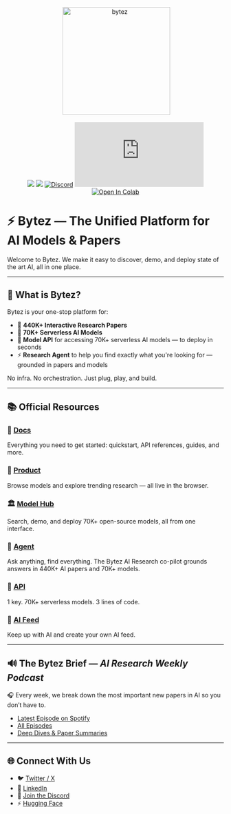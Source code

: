 <div align="center">
 <img alt="bytez" height="250px" src="https://github.com/Bytez-com/docs/assets/9612780/610ae3a1-65b5-4f8a-8ed5-0bae9134ab5f">

[![](https://dcbadge.limes.pink/api/server/https://discord.gg/Zrd5UbMEBA)](https://discord.com/invite/Z723PfCFWf)
[![](https://img.shields.io/badge/Bytez-000000?style=for-the-badge&logo=x&=logoColor=white)](https://x.com/Bytez)
[![Discord](https://img.shields.io/discord/844731722700816395)](https://discord.com/invite/Z723PfCFWf)
[![NPM Version](https://img.shields.io/npm/v/bytez.js)](https://www.npmjs.com/package/bytez.js)
[![Open In Colab](https://colab.research.google.com/assets/colab-badge.svg)](https://colab.research.google.com/drive/1oZ4_yQoryL9a3CCLiY29JpEI1L5uwqO-?authuser=1#scrollTo=3LRTz2egUNh7&uniqifier=3)

</div>

# ⚡ Bytez — The Unified Platform for AI Models & Papers

Welcome to Bytez. We make it easy to discover, demo, and deploy state of the art AI, all in one place.

---

## 🧠 What is Bytez?

Bytez is your one-stop platform for:

- 🔬 **440K+ Interactive Research Papers**  
- 🤖 **70K+ Serverless AI Models**  
- 🧠 **Model API** for accessing 70K+ serverless AI models — to deploy in seconds  
- ⚡ **Research Agent** to help you find exactly what you're looking for — grounded in papers and models

No infra. No orchestration. Just plug, play, and build.

---

## 📚 Official Resources

### 🔗 [Docs](https://docs.bytez.com)  
Everything you need to get started: quickstart, API references, guides, and more.

### 🧪 [Product](https://bytez.com)  
Browse models and explore trending research — all live in the browser.

### 🏛️ [Model Hub](https://bytez.com/search)  
Search, demo, and deploy 70K+ open-source models, all from one interface.

### 🤖 [Agent](https://bytez.com)  
Ask anything, find everything. The Bytez AI Research co-pilot grounds answers in 440K+ AI papers and 70K+ models.

### 🔌 [API](https://docs.bytez.com)  
1 key. 70K+ serverless models. 3 lines of code.

### 📰 [AI Feed](https://bytez.com) 
Keep up with AI and create your own AI feed.

---

## 🔊 The Bytez Brief — *AI Research Weekly Podcast*

🎧 Every week, we break down the most important new papers in AI so you don’t have to.

- [Latest Episode on Spotify](https://open.spotify.com/episode/2cYQSu4rBlv3P3YyU4y2mK?si=a1a466faa4514703)  
- [All Episodes](https://open.spotify.com/show/1ioahel9NAWYqt252zAkwk?si=7fd90a40ea9b40e3)  
- [Deep Dives & Paper Summaries](./podcast.md)

---

## 🌐 Connect With Us

- 🐦 [Twitter / X](https://x.com/bytez)  
- 💼 [LinkedIn](https://linkedin.com/company/bytez)
- 💬 [Join the Discord](https://discord.com/invite/Z723PfCFWf)
- ⚡ [Hugging Face](https://huggingface.co/bytez-ai)  
